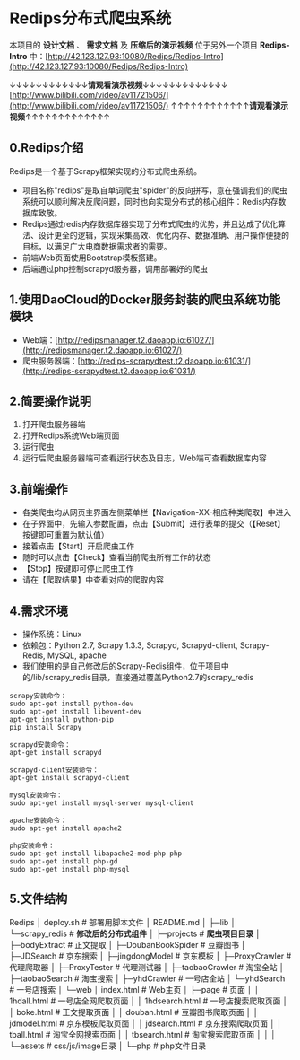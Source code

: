 ﻿# Redips分布式爬虫系统
本项目的 **设计文档** 、 **需求文档** 及 **压缩后的演示视频** 位于另外一个项目 **Redips-Intro** 中：[http://42.123.127.93:10080/Redips/Redips-Intro](http://42.123.127.93:10080/Redips/Redips-Intro)

↓↓↓↓↓↓↓↓↓↓↓↓**请观看演示视频**↓↓↓↓↓↓↓↓↓↓↓↓↓
[http://www.bilibili.com/video/av11721506/](http://www.bilibili.com/video/av11721506/)
↑↑↑↑↑↑↑↑↑↑↑↑**请观看演示视频**↑↑↑↑↑↑↑↑↑↑↑↑↑

## 0.Redips介绍
Redips是一个基于Scrapy框架实现的分布式爬虫系统。

- 项目名称"redips"是取自单词爬虫"spider"的反向拼写，意在强调我们的爬虫系统可以顺利解决反爬问题，同时也向实现分布式的核心组件：Redis内存数据库致敬。
- Redips通过redis内存数据库器实现了分布式爬虫的优势，并且达成了优化算法、设计更全的逻辑，实现采集高效、优化内存、数据准确、用户操作便捷的目标，以满足广大电商数据需求者的需要。
- 前端Web页面使用Bootstrap模板搭建。
- 后端通过php控制scrapyd服务器，调用部署好的爬虫

## 1.使用DaoCloud的Docker服务封装的爬虫系统功能模块
- Web端：[http://redipsmanager.t2.daoapp.io:61027/](http://redipsmanager.t2.daoapp.io:61027/)
- 爬虫服务器端：[http://redips-scrapydtest.t2.daoapp.io:61031/](http://redips-scrapydtest.t2.daoapp.io:61031/)

## 2.简要操作说明
1. 打开爬虫服务器端
2. 打开Redips系统Web端页面
3. 运行爬虫
4. 运行后爬虫服务器端可查看运行状态及日志，Web端可查看数据库内容

## 3.前端操作
- 各类爬虫均从网页主界面左侧菜单栏【Navigation-XX-相应种类爬取】中进入
- 在子界面中，先输入参数配置，点击【Submit】进行表单的提交（【Reset】按键即可重置为默认值）
- 接着点击【Start】开启爬虫工作
- 随时可以点击【Check】查看当前爬虫所有工作的状态
- 【Stop】按键即可停止爬虫工作
- 请在【爬取结果】中查看对应的爬取内容

## 4.需求环境
- 操作系统：Linux
- 依赖包：Python 2.7, Scrapy 1.3.3, Scrapyd, Scrapyd-client, Scrapy-Redis, MySQL, apache
- 我们使用的是自己修改后的Scrapy-Redis组件，位于项目中的/lib/scrapy_redis目录，直接通过覆盖Python2.7的scrapy_redis

```
scrapy安装命令：
sudo apt-get install python-dev
sudo apt-get install libevent-dev
apt-get install python-pip
pip install Scrapy
```

```
scrapyd安装命令：
apt-get install scrapyd
```

```
scrapyd-client安装命令：
apt-get install scrapyd-client
```

```
mysql安装命令：
sudo apt-get install mysql-server mysql-client
```

```
apache安装命令：
sudo apt-get install apache2
```

```
php安装命令：
sudo apt-get install libapache2-mod-php php
sudo apt-get install php-gd
sudo apt-get install php-mysql
```

## 5.文件结构
Redips
│  deploy.sh                          # 部署用脚本文件
│  README.md
│
├─lib
│  └─scrapy_redis                     # **修改后的分布式组件**
│
├─projects                            # **爬虫项目目录**
│  ├─bodyExtract                      # 正文提取
│  ├─DoubanBookSpider                 # 豆瓣图书
│  ├─JDSearch                         # 京东搜索
│  ├─jingdongModel                    # 京东模板
│  ├─ProxyCrawler                     # 代理爬取器
│  ├─ProxyTester                      # 代理测试器
│  ├─taobaoCrawler                    # 淘宝全站
│  ├─taobaoSearch                     # 淘宝搜索
│  ├─yhdCrawler                       # 一号店全站
│  └─yhdSearch                        # 一号店搜索
│
└─web
    │  index.html                     # Web主页
    │
    ├─page                            # 页面
    │  │  1hdall.html                 # 一号店全网爬取页面
    │  │  1hdsearch.html              # 一号店搜索爬取页面
    │  │  boke.html                   # 正文提取页面
    │  │  douban.html                 # 豆瓣图书爬取页面
    │  │  jdmodel.html                # 京东模板爬取页面
    │  │  jdsearch.html               # 京东搜索爬取页面
    │  │  tball.html                  # 淘宝全网搜索页面
    │  │  tbsearch.html               # 淘宝搜索爬取页面
    │  │
    │  └─assets                       # css/js/image目录
    │
    └─php                             # php文件目录

